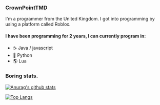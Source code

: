 ### CrownPointTMD 

I'm a programmer from the United Kingdom. I got into programming by using a platform called Roblox. 

#### I have been programming for 2 years, I can currently program in:
- ☕ Java / javascript
- 🐍 Python 
- 🌎 Lua

### Boring stats.

[![Anurag's github stats](https://github-readme-stats.vercel.app/api?username=CrownPointTMD)](https://github.com/anuraghazra/github-readme-stats)

[![Top Langs](https://github-readme-stats.vercel.app/api/top-langs/?username=CrownPointTMD&layout=compact)](https://github.com/anuraghazra/github-readme-stats)
